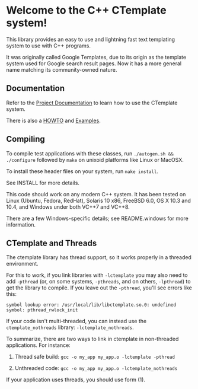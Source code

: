 # Welcome to the C++ CTemplate system!

This library provides an easy to use and lightning fast text templating system
to use with C++ programs.

It was originally called Google Templates, due to its origin as the template
system used for Google search result pages. Now it has a more general name
matching its community-owned nature.

## Documentation

Refer to the [Project
Documentation](<https://htmlpreview.github.io/?https://github.com/OlafvdSpek/ctemplate/blob/master/doc/index.html>)
to learn how to use the CTemplate system.

There is also a
[HOWTO](<https://htmlpreview.github.io/?https://raw.githubusercontent.com/OlafvdSpek/ctemplate/master/doc/howto.html>)
and
[Examples](<https://htmlpreview.github.io/?https://raw.githubusercontent.com/OlafvdSpek/ctemplate/master/doc/example.html>).

## Compiling

To compile test applications with these classes, run `./autogen.sh && ./configure` followed by
`make` on unixoid platforms like Linux or MacOSX.

To install these header files on your system, run `make install`.

See INSTALL for more details.

This code should work on any modern C++ system. It has been tested on Linux
(Ubuntu, Fedora, RedHat), Solaris 10 x86, FreeBSD 6.0, OS X 10.3 and 10.4, and
Windows under both VC++7 and VC++8.

There are a few Windows-specific details; see README.windows for more
information.

## CTemplate and Threads

The ctemplate library has thread support, so it works properly in a threaded
environment.

For this to work, if you link libraries with `-lctemplate` you may also need to
add `-pthread` (or, on some systems, `-pthreads`, and on others, `-lpthread`) to
get the library to compile. If you leave out the `-pthread`, you'll see errors
like this:

```
symbol lookup error: /usr/local/lib/libctemplate.so.0: undefined symbol: pthread_rwlock_init
```

If your code isn't multi-threaded, you can instead use the `ctemplate_nothreads`
library: `-lctemplate_nothreads`.

To summarize, there are two ways to link in ctemplate in non-threaded
applications. For instance:

1.  Thread safe build: `gcc -o my_app my_app.o -lctemplate -pthread`

2.  Unthreaded code: `gcc -o my_app my_app.o -lctemplate_nothreads`

If your application uses threads, you should use form (1).
